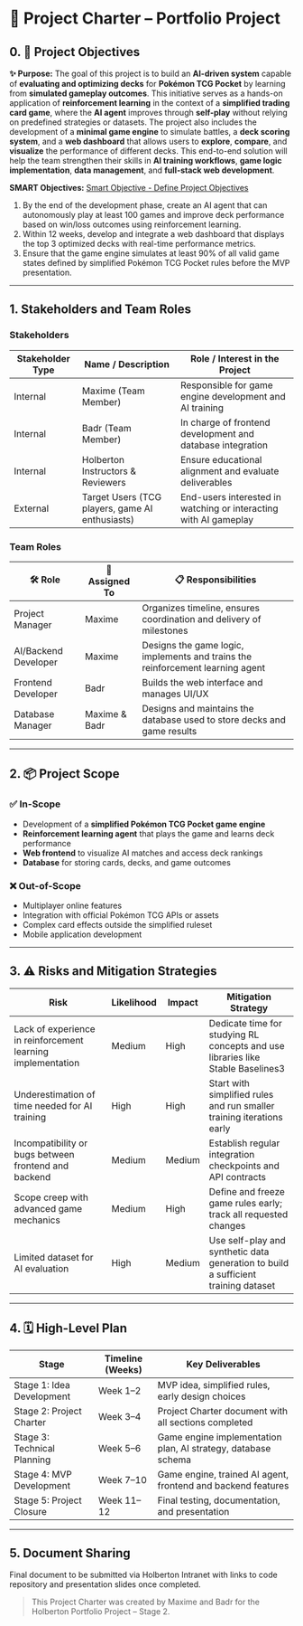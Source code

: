 # 🌟 Project Charter – Portfolio Project

## 0. 🎯 Project Objectives

**✨ Purpose:**
The goal of this project is to build an **AI-driven system** capable of **evaluating and optimizing decks** for **Pokémon TCG Pocket** by learning from **simulated gameplay outcomes**. This initiative serves as a hands-on application of **reinforcement learning** in the context of a **simplified trading card game**, where the **AI agent** improves through **self-play** without relying on predefined strategies or datasets. The project also includes the development of a **minimal game engine** to simulate battles, a **deck scoring system**, and a **web dashboard** that allows users to **explore**, **compare**, and **visualize** the performance of different decks. This end-to-end solution will help the team strengthen their skills in **AI training workflows**, **game logic implementation**, **data management**, and **full-stack web development**.


**SMART Objectives:**
[Smart Objective - Define Project Objectives](https://mm.tt/map/3705342687?t=fVm3arspiu)

1. By the end of the development phase, create an AI agent that can autonomously play at least 100 games and improve deck performance based on win/loss outcomes using reinforcement learning.
2. Within 12 weeks, develop and integrate a web dashboard that displays the top 3 optimized decks with real-time performance metrics.
3. Ensure that the game engine simulates at least 90% of all valid game states defined by simplified Pokémon TCG Pocket rules before the MVP presentation.

---

## 1. Stakeholders and Team Roles

### Stakeholders

| Stakeholder Type | Name / Description                              | Role / Interest in the Project                                   |
| ---------------- | ----------------------------------------------- | ---------------------------------------------------------------- |
| Internal         | Maxime (Team Member)                            | Responsible for game engine development and AI training          |
| Internal         | Badr (Team Member)                              | In charge of frontend development and database integration       |
| Internal         | Holberton Instructors & Reviewers               | Ensure educational alignment and evaluate deliverables           |
| External         | Target Users (TCG players, game AI enthusiasts) | End-users interested in watching or interacting with AI gameplay |

### Team Roles

| 🛠️ Role               | 👤 Assigned To   | 📋 Responsibilities                                                               |
| --------------------- | --------------- | -------------------------------------------------------------------------------- |
| Project Manager       | Maxime          | Organizes timeline, ensures coordination and delivery of milestones              |
| AI/Backend Developer  | Maxime          | Designs the game logic, implements and trains the reinforcement learning agent   |
| Frontend Developer    | Badr            | Builds the web interface and manages UI/UX                                       |
| Database Manager      | Maxime & Badr   | Designs and maintains the database used to store decks and game results          |

---

## 2. 📦 Project Scope

### ✅ In-Scope

- Development of a **simplified Pokémon TCG Pocket game engine**
- **Reinforcement learning agent** that plays the game and learns deck performance
- **Web frontend** to visualize AI matches and access deck rankings
- **Database** for storing cards, decks, and game outcomes

### ❌ Out-of-Scope

- Multiplayer online features
- Integration with official Pokémon TCG APIs or assets
- Complex card effects outside the simplified ruleset
- Mobile application development

---

## 3. ⚠️ Risks and Mitigation Strategies

| Risk                                                        | Likelihood | Impact | Mitigation Strategy                                                                |
| ----------------------------------------------------------- | ---------- | ------ | ---------------------------------------------------------------------------------- |
| Lack of experience in reinforcement learning implementation | Medium     | High   | Dedicate time for studying RL concepts and use libraries like Stable Baselines3    |
| Underestimation of time needed for AI training              | High       | High   | Start with simplified rules and run smaller training iterations early              |
| Incompatibility or bugs between frontend and backend        | Medium     | Medium | Establish regular integration checkpoints and API contracts                        |
| Scope creep with advanced game mechanics                    | Medium     | High   | Define and freeze game rules early; track all requested changes                    |
| Limited dataset for AI evaluation                           | High       | Medium | Use self-play and synthetic data generation to build a sufficient training dataset |

---

## 4. 🗓️ High-Level Plan

| Stage                       | Timeline (Weeks) | Key Deliverables                                              |
| --------------------------- | ---------------- | ------------------------------------------------------------- |
| Stage 1: Idea Development   | Week 1–2         | MVP idea, simplified rules, early design choices              |
| Stage 2: Project Charter    | Week 3–4         | Project Charter document with all sections completed          |
| Stage 3: Technical Planning | Week 5–6         | Game engine implementation plan, AI strategy, database schema |
| Stage 4: MVP Development    | Week 7–10        | Game engine, trained AI agent, frontend and backend features  |
| Stage 5: Project Closure    | Week 11–12       | Final testing, documentation, and presentation                |

---

## 5. Document Sharing

Final document to be submitted via Holberton Intranet with links to code repository and presentation slides once completed.

> This Project Charter was created by Maxime and Badr for the Holberton Portfolio Project – Stage 2.
